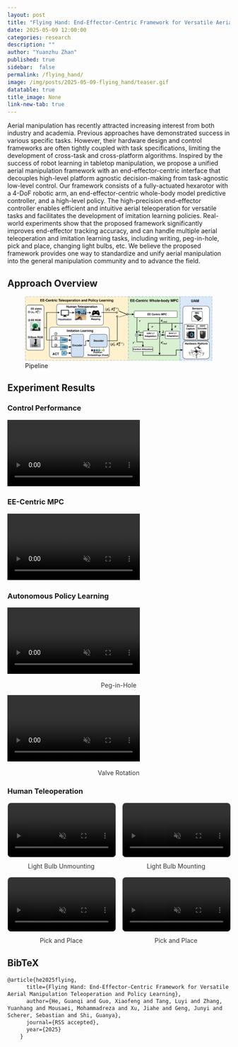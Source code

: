 ```yaml
---
layout: post
title: "Flying Hand: End-Effector-Centric Framework for Versatile Aerial Manipulation Teleoperation and Policy Learning"
date: 2025-05-09 12:00:00
categories: research
description: ""
author: "Yuanzhu Zhan"
published: true
sidebar:  false
permalink: /flying_hand/
image: /img/posts/2025-05-09-flying_hand/teaser.gif
datatable: true
title_image: None
link-new-tab: true
---
```



Aerial manipulation has recently attracted increasing interest from both industry and academia. Previous approaches have demonstrated success in various specific tasks. However, their hardware design and control frameworks are often tightly coupled with task specifications, limiting the development of cross-task and cross-platform algorithms. Inspired by the success of robot learning in tabletop manipulation, we propose a unified aerial manipulation framework with an end-effector-centric interface that decouples high-level platform agnostic decision-making from task-agnostic low-level control. Our framework consists of a fully-actuated hexarotor with a 4-DoF robotic arm, an end-effector-centric whole-body model predictive controller, and a high-level policy. The high-precision end-effector controller enables efficient and intuitive aerial teleoperation for versatile tasks and facilitates the development of imitation learning policies. Real-world experiments show that the proposed framework significantly improves end-effector tracking accuracy, and can handle multiple aerial teleoperation and imitation learning tasks, including writing, peg-in-hole, pick and place, changing light bulbs, etc. We believe the proposed framework provides one way to standardize and unify aerial manipulation into the general manipulation community and to advance the field.


## Approach Overview
<figure>
 <img src="/img/posts/2025-05-09-flying_hand/pipeline.png"/>
 <figcaption>
       Pipeline
 </figcaption>
</figure>

## Experiment Results
### Control Performance
<video controls autoplay loop muted playsinline 
       src="/img/posts/2025-05-09-flying_hand/endeffector_control_experiment.mp4" type="video/mp4">
</video>

### EE-Centric MPC
<video controls autoplay loop muted playsinline 
       src="/img/posts/2025-05-09-flying_hand/collision_avoidence.mp4" type="video/mp4">
</video>

### Autonomous Policy Learning
<style>
  .video-row {
    display: flex;
    flex-direction: column;
    align-items: center;
    margin-bottom: 16px;
  }

  .video-row video {
    max-width: 100%;
    border-radius: 8px;
  }

  .caption {
    text-align: center;
    margin-top: 8px;
    font-size: 14px;
    color: #333;
  }
</style>

<video controls autoplay loop muted playsinline 
       src="/img/posts/2025-05-09-flying_hand/peginhole_2.mp4" type="video/mp4">
</video>
<div class="caption">Peg-in-Hole</div>

<video controls autoplay loop muted playsinline 
       src="/img/posts/2025-05-09-flying_hand/valve_rotate_3.mp4" type="video/mp4">
</video>
<div class="caption">Valve Rotation</div>

### Human Teleoperation

<style>
  .video-grid {
    display: grid;
    grid-template-columns: repeat(2, 1fr);
    gap: 16px;
    max-width: 800px;
    margin: auto;
  }

  .video-item {
    text-align: center;
  }

  .video-item video {
    width: 100%;
    height: auto;
    border: 1px solid #ccc;
    border-radius: 8px;
  }

  .caption {
    margin-top: 8px;
    font-size: 14px;
    color: #333;
  }
</style>

<div class="video-grid">
  <div class="video-item">
    <video controls autoplay loop muted playsinline 
           src="/img/posts/2025-05-09-flying_hand/bulb_unmount_2.mp4" type="video/mp4">
    </video>
    <div class="caption">Light Bulb Unmounting</div>
  </div>
  <div class="video-item">
    <video controls autoplay loop muted playsinline 
           src="/img/posts/2025-05-09-flying_hand/bulb_mounting_2.mp4" type="video/mp4">
    </video>
    <div class="caption">Light Bulb Mounting</div>
  </div>
  <div class="video-item">
    <video controls autoplay loop muted playsinline 
           src="/img/posts/2025-05-09-flying_hand/pickandplace_glue.mp4" type="video/mp4">
    </video>
    <div class="caption">Pick and Place</div>
  </div>
  <div class="video-item">
    <video controls autoplay loop muted playsinline 
           src="/img/posts/2025-05-09-flying_hand/pickandplace_bluetape.mp4" type="video/mp4">
    </video>
    <div class="caption">Pick and Place</div>
  </div>
</div>

<!-- <video controls autoplay loop muted playsinline 
       src="/img/posts/2025-05-09-flying_hand/bulb_mounting_2.mp4" type="video/mp4">
</video>

<video controls autoplay loop muted playsinline 
       src="/img/posts/2025-05-09-flying_hand/bulb_unmount_2.mp4" type="video/mp4">
</video>

<video controls autoplay loop muted playsinline 
       src="/img/posts/2025-05-09-flying_hand/pickandplace_glue.mp4" type="video/mp4">
</video>


<video controls autoplay loop muted playsinline 
       src="/img/posts/2025-05-09-flying_hand/pickandplace_bluetape.mp4" type="video/mp4">
</video> -->

<!-- ### Publication -->
<section class="section" id="Publication">
  <div class="container is-max-desktop content">
    <h2 class="title">BibTeX</h2>
    <pre><code>@article{he2025flying,
      title={Flying Hand: End-Effector-Centric Framework for Versatile Aerial Manipulation Teleoperation and Policy Learning},
      author={He, Guanqi and Guo, Xiaofeng and Tang, Luyi and Zhang, Yuanhang and Mousaei, Mohammadreza and Xu, Jiahe and Geng, Junyi and Scherer, Sebastian and Shi, Guanya},
      journal={RSS accepted},
      year={2025}
    }
    </code></pre>
  </div>
</section>